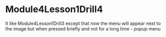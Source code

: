 # Module4Lesson1Drill4

It like Module4Lesson1Drill3 except that now the menu will appear next to the image but when pressed briefly and not for a long time - popup menu